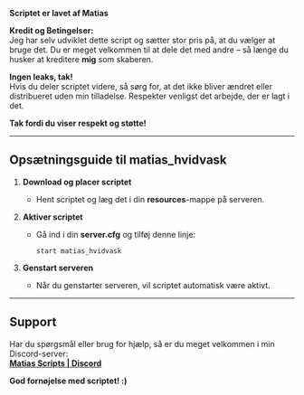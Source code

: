 **Scriptet er lavet af Matias**

**Kredit og Betingelser:**  
Jeg har selv udviklet dette script og sætter stor pris på, at du vælger at bruge det. Du er meget velkommen til at dele det med andre – så længe du husker at kreditere **mig** som skaberen.  

**Ingen leaks, tak!**  
Hvis du deler scriptet videre, så sørg for, at det ikke bliver ændret eller distribueret uden min tilladelse. Respekter venligst det arbejde, der er lagt i det.

**Tak fordi du viser respekt og støtte!**

---

## **Opsætningsguide til matias_hvidvask**

1. **Download og placer scriptet**  
   - Hent scriptet og læg det i din **resources**-mappe på serveren.

2. **Aktiver scriptet**  
   - Gå ind i din **server.cfg** og tilføj denne linje:  
     ```
     start matias_hvidvask
     ```

3. **Genstart serveren**  
   - Når du genstarter serveren, vil scriptet automatisk være aktivt.

---

## **Support**

Har du spørgsmål eller brug for hjælp, så er du meget velkommen i min Discord-server:  
**[Matias Scripts | Discord](https://discord.gg/qPj9D2CyUS)**

**God fornøjelse med scriptet! :)**
